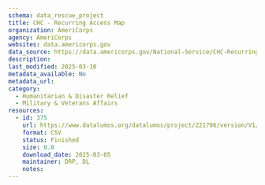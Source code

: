 ```yaml
---
schema: data_rescue_project 
title: CHC - Recurring Access Map
organization: AmeriCorps
agency: AmeriCorps
websites: data.americorps.gov
data_source: https://data.americorps.gov/National-Service/CHC-Recurring-Access-Map/45et-2j4c
description: 
last_modified: 2025-03-10
metadata_available: No
metadata_url: 
category:
  - Humanitarian & Disaster Relief 
  - Military & Veterans Affairs 
resources:
  - id: 375
    url: https://www.datalumos.org/datalumos/project/221706/version/V1/view
    format: CSV
    status: Finished
    size: 0.0
    download_date: 2025-03-05
    maintainer: DRP, DL
    notes: 
---
```


